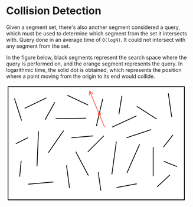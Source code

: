 # Collision Detection

Given a segment set, there's also another segment considered a query, which must be used to determine which segment from the set it intersects with. Query done in an average time of `O(logN)`. It could not intersect with any segment from the set.

In the figure below, black segments represent the search space where the query is performed on, and the orange segment represents the query. In logarithmic time, the solid dot is obtained, which represents the position where a point moving from the origin to its end would collide.

![alt text](example.png "Example")

